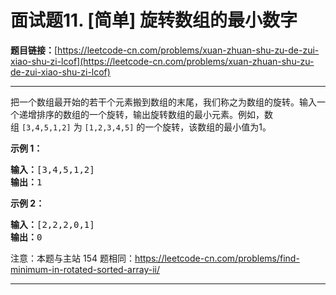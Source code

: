 # 面试题11. [简单] 旋转数组的最小数字

**题目链接：**[https://leetcode-cn.com/problems/xuan-zhuan-shu-zu-de-zui-xiao-shu-zi-lcof](https://leetcode-cn.com/problems/xuan-zhuan-shu-zu-de-zui-xiao-shu-zi-lcof)

---

<div class="content__1Y2H">
 <div class="notranslate">
  <p>把一个数组最开始的若干个元素搬到数组的末尾，我们称之为数组的旋转。输入一个递增排序的数组的一个旋转，输出旋转数组的最小元素。例如，数组&nbsp;<code>[3,4,5,1,2]</code> 为 <code>[1,2,3,4,5]</code> 的一个旋转，该数组的最小值为1。&nbsp;&nbsp;</p> 
  <p><strong>示例 1：</strong></p> 
  <pre class="language-text"><strong>输入：</strong>[3,4,5,1,2]
<strong>输出：</strong>1
</pre> 
  <p><strong>示例 2：</strong></p> 
  <pre class="language-text"><strong>输入：</strong>[2,2,2,0,1]
<strong>输出：</strong>0
</pre> 
  <p>注意：本题与主站 154 题相同：<a href="https://leetcode-cn.com/problems/find-minimum-in-rotated-sorted-array-ii/">https://leetcode-cn.com/problems/find-minimum-in-rotated-sorted-array-ii/</a></p> 
 </div>
</div>

---

```

```